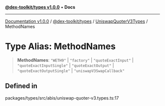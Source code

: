 [**@dex-toolkit/types v1.0.0**](../../../README.md) • **Docs**

***

[Documentation v1.0.0](../../../../../packages.md) / [@dex-toolkit/types](../../../README.md) / [UniswapQuoterV3Types](../README.md) / MethodNames

# Type Alias: MethodNames

> **MethodNames**: `"WETH9"` \| `"factory"` \| `"quoteExactInput"` \| `"quoteExactInputSingle"` \| `"quoteExactOutput"` \| `"quoteExactOutputSingle"` \| `"uniswapV3SwapCallback"`

## Defined in

packages/types/src/abis/uniswap-quoter-v3.types.ts:17
